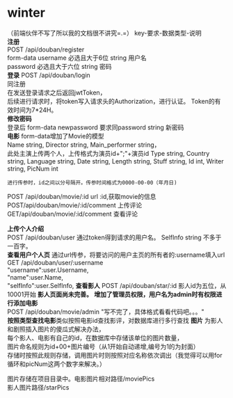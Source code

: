 # winter
（前端伙伴不写了所以我的文档很不讲究=.=）
key-要求-数据类型-说明  
**注册**  
POST /api/douban/register   
form-data
username 必选且大于6位 string 用户名  
password 必选且大于六位 string 密码  
**登录**
POST /api/douban/login  
同注册     
在发送登录请求之后返回jwtToken，    
后续进行请求时，将token写入请求头的Authorization，进行认证。
Token的有效时间为7*24H。   
**修改密码**    
登录后
form-data
newpassword 要求同password string 新密码  
**电影**
form-data增加了Movie的模型     
Name string,
Director string,
Main_performer string，      
此处主演上传两个人，上传格式为演员id+";"+演员id
Type string,
Country string,
Language string,
Date string,
Length string,
Stuff string,
Id int,
Writer string,
PicNum int  

    进行传参时，id之间以分号隔开。传参时间格式为0000-00-00（年月日)

POST /api/douban/movie/:id
url :id,获取movie的信息    
    POST/api/douban/movie/:id/comment    上传评论
GET/api/douban/movie/:id/comment 查看评论

**上传个人介绍**  
POST /api/douban/user
  通过token得到请求的用户名。
SelfInfo string 不多于一百字。     
**查看用户个人页**
通过url传参，将要访问的用户主页的所有者的:username填入url   
GET /api/douban/user/:username        
"username":user.Username,       
"name":user.Name,       
"selfInfo":user.SelfInfo,
**查看影人**
POST /api/douban/star/:id
影人id为五位，从10001开始    **影人页面尚未完善。**
**增加了管理员权限，用户名为admin时有权限进行添加电影**    
POST /api/douban/movie/admin "写不完了，具体格式看看代码吧。。。"    
**按照类型查找电影**类似按照电影id查找影评，对数据库进行多行查找
**图片**
为影人和剧照插入图片的傻瓜式解决办法，     
每个影人、电影有自己的id，在数据库中存储该单位的图片数量，      
图片命名规则为id+00+图片编号（从1开始自动递增,编号为1的为封面）     
存储时按照此规则存储，调用图片时则按照对应名称依次调出（我觉得可以用for循环和picNum这两个数字来解决。）
        
图片存储在项目目录中。电影图片相对路径/moviePics   
影人图片路径/starPics

